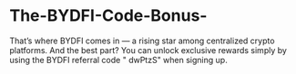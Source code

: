 # The-BYDFI-Code-Bonus-
That’s where BYDFI comes in — a rising star among centralized crypto platforms. And the best part? You can unlock exclusive rewards simply by using the BYDFI referral code " dwPtzS" when signing up.
